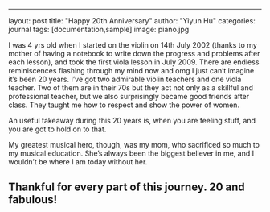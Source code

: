 ---
layout: post
title: "Happy 20th Anniversary"
author: "Yiyun Hu"
categories: journal
tags: [documentation,sample]
image: piano.jpg

I was 4 yrs old when I started on the violin on 14th July 2002 (thanks to my mother of having a notebook to write down the progress and problems after each lesson), and took the first viola lesson in July 2009. There are endless reminiscences flashing through my mind now and omg I just can’t imagine it’s been 20 years. I’ve got two admirable violin teachers and one viola teacher. Two of them are in their 70s but they act not only as a skillful and professional teacher, but we also surprisingly became good friends after class. They taught me how to respect and show the power of women.

An useful takeaway during this 20 years is, when you are feeling stuff, and you are got to hold on to that. 

My greatest musical hero, though, was my mom, who sacrificed so much to my musical education. She’s always been the biggest believer in me, and I wouldn’t be where I am today without her.

## Thankful for every part of this journey. 20 and fabulous!